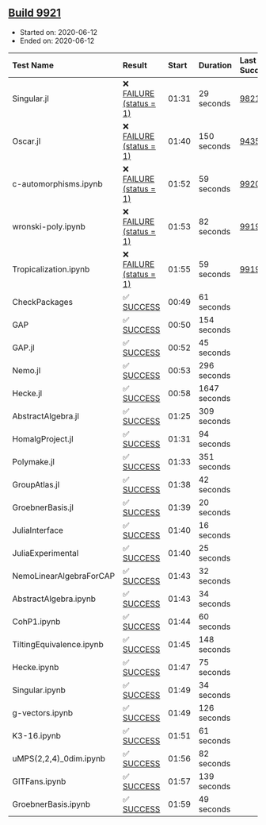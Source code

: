 ## [Build 9921](https://oscarci.mathematik.uni-kl.de/job/oscar/9921/)

* Started on: 2020-06-12
* Ended on: 2020-06-12

| Test Name    | Result | Start | Duration | Last Success | First Failure |
|:-------------|:-------|:------|:---------|:-------------|:--------------|
| Singular.jl | ❌ [FAILURE (status = 1)](https://oscarci.mathematik.uni-kl.de/job/oscar/9921/artifact/logs/build-9921/Singular.jl.log) | 01:31 | 29 seconds | [9821](https://oscarci.mathematik.uni-kl.de/job/oscar/9821/) | [9822](https://oscarci.mathematik.uni-kl.de/job/oscar/9822/) |
| Oscar.jl | ❌ [FAILURE (status = 1)](https://oscarci.mathematik.uni-kl.de/job/oscar/9921/artifact/logs/build-9921/Oscar.jl.log) | 01:40 | 150 seconds | [9435](https://oscarci.mathematik.uni-kl.de/job/oscar/9435/) | [9436](https://oscarci.mathematik.uni-kl.de/job/oscar/9436/) |
| c-automorphisms.ipynb | ❌ [FAILURE (status = 1)](https://oscarci.mathematik.uni-kl.de/job/oscar/9921/artifact/logs/build-9921/c-automorphisms.ipynb.log) | 01:52 | 59 seconds | [9920](https://oscarci.mathematik.uni-kl.de/job/oscar/9920/) | [9921](https://oscarci.mathematik.uni-kl.de/job/oscar/9921/) |
| wronski-poly.ipynb | ❌ [FAILURE (status = 1)](https://oscarci.mathematik.uni-kl.de/job/oscar/9921/artifact/logs/build-9921/wronski-poly.ipynb.log) | 01:53 | 82 seconds | [9919](https://oscarci.mathematik.uni-kl.de/job/oscar/9919/) | [9920](https://oscarci.mathematik.uni-kl.de/job/oscar/9920/) |
| Tropicalization.ipynb | ❌ [FAILURE (status = 1)](https://oscarci.mathematik.uni-kl.de/job/oscar/9921/artifact/logs/build-9921/Tropicalization.ipynb.log) | 01:55 | 59 seconds | [9919](https://oscarci.mathematik.uni-kl.de/job/oscar/9919/) | [9920](https://oscarci.mathematik.uni-kl.de/job/oscar/9920/) |
| CheckPackages | ✅ [SUCCESS](https://oscarci.mathematik.uni-kl.de/job/oscar/9921/artifact/logs/build-9921/CheckPackages.log) | 00:49 | 61 seconds |  |  |
| GAP | ✅ [SUCCESS](https://oscarci.mathematik.uni-kl.de/job/oscar/9921/artifact/logs/build-9921/GAP.log) | 00:50 | 154 seconds |  |  |
| GAP.jl | ✅ [SUCCESS](https://oscarci.mathematik.uni-kl.de/job/oscar/9921/artifact/logs/build-9921/GAP.jl.log) | 00:52 | 45 seconds |  |  |
| Nemo.jl | ✅ [SUCCESS](https://oscarci.mathematik.uni-kl.de/job/oscar/9921/artifact/logs/build-9921/Nemo.jl.log) | 00:53 | 296 seconds |  |  |
| Hecke.jl | ✅ [SUCCESS](https://oscarci.mathematik.uni-kl.de/job/oscar/9921/artifact/logs/build-9921/Hecke.jl.log) | 00:58 | 1647 seconds |  |  |
| AbstractAlgebra.jl | ✅ [SUCCESS](https://oscarci.mathematik.uni-kl.de/job/oscar/9921/artifact/logs/build-9921/AbstractAlgebra.jl.log) | 01:25 | 309 seconds |  |  |
| HomalgProject.jl | ✅ [SUCCESS](https://oscarci.mathematik.uni-kl.de/job/oscar/9921/artifact/logs/build-9921/HomalgProject.jl.log) | 01:31 | 94 seconds |  |  |
| Polymake.jl | ✅ [SUCCESS](https://oscarci.mathematik.uni-kl.de/job/oscar/9921/artifact/logs/build-9921/Polymake.jl.log) | 01:33 | 351 seconds |  |  |
| GroupAtlas.jl | ✅ [SUCCESS](https://oscarci.mathematik.uni-kl.de/job/oscar/9921/artifact/logs/build-9921/GroupAtlas.jl.log) | 01:38 | 42 seconds |  |  |
| GroebnerBasis.jl | ✅ [SUCCESS](https://oscarci.mathematik.uni-kl.de/job/oscar/9921/artifact/logs/build-9921/GroebnerBasis.jl.log) | 01:39 | 20 seconds |  |  |
| JuliaInterface | ✅ [SUCCESS](https://oscarci.mathematik.uni-kl.de/job/oscar/9921/artifact/logs/build-9921/JuliaInterface.log) | 01:40 | 16 seconds |  |  |
| JuliaExperimental | ✅ [SUCCESS](https://oscarci.mathematik.uni-kl.de/job/oscar/9921/artifact/logs/build-9921/JuliaExperimental.log) | 01:40 | 25 seconds |  |  |
| NemoLinearAlgebraForCAP | ✅ [SUCCESS](https://oscarci.mathematik.uni-kl.de/job/oscar/9921/artifact/logs/build-9921/NemoLinearAlgebraForCAP.log) | 01:43 | 32 seconds |  |  |
| AbstractAlgebra.ipynb | ✅ [SUCCESS](https://oscarci.mathematik.uni-kl.de/job/oscar/9921/artifact/logs/build-9921/AbstractAlgebra.ipynb.log) | 01:43 | 34 seconds |  |  |
| CohP1.ipynb | ✅ [SUCCESS](https://oscarci.mathematik.uni-kl.de/job/oscar/9921/artifact/logs/build-9921/CohP1.ipynb.log) | 01:44 | 60 seconds |  |  |
| TiltingEquivalence.ipynb | ✅ [SUCCESS](https://oscarci.mathematik.uni-kl.de/job/oscar/9921/artifact/logs/build-9921/TiltingEquivalence.ipynb.log) | 01:45 | 148 seconds |  |  |
| Hecke.ipynb | ✅ [SUCCESS](https://oscarci.mathematik.uni-kl.de/job/oscar/9921/artifact/logs/build-9921/Hecke.ipynb.log) | 01:47 | 75 seconds |  |  |
| Singular.ipynb | ✅ [SUCCESS](https://oscarci.mathematik.uni-kl.de/job/oscar/9921/artifact/logs/build-9921/Singular.ipynb.log) | 01:49 | 34 seconds |  |  |
| g-vectors.ipynb | ✅ [SUCCESS](https://oscarci.mathematik.uni-kl.de/job/oscar/9921/artifact/logs/build-9921/g-vectors.ipynb.log) | 01:49 | 126 seconds |  |  |
| K3-16.ipynb | ✅ [SUCCESS](https://oscarci.mathematik.uni-kl.de/job/oscar/9921/artifact/logs/build-9921/K3-16.ipynb.log) | 01:51 | 61 seconds |  |  |
| uMPS(2,2,4)_0dim.ipynb | ✅ [SUCCESS](https://oscarci.mathematik.uni-kl.de/job/oscar/9921/artifact/logs/build-9921/uMPS-2-2-4-_0dim.ipynb.log) | 01:56 | 82 seconds |  |  |
| GITFans.ipynb | ✅ [SUCCESS](https://oscarci.mathematik.uni-kl.de/job/oscar/9921/artifact/logs/build-9921/GITFans.ipynb.log) | 01:57 | 139 seconds |  |  |
| GroebnerBasis.ipynb | ✅ [SUCCESS](https://oscarci.mathematik.uni-kl.de/job/oscar/9921/artifact/logs/build-9921/GroebnerBasis.ipynb.log) | 01:59 | 49 seconds |  |  |
